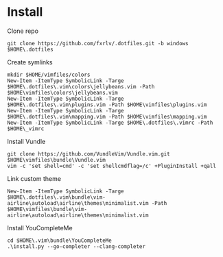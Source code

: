 Install
=======

Clone repo

    git clone https://github.com/fxrlv/.dotfiles.git -b windows $HOME\.dotfiles

Create symlinks

    mkdir $HOME/vimfiles/colors
    New-Item -ItemType SymbolicLink -Targe $HOME\.dotfiles\.vim\colors\jellybeans.vim -Path $HOME\vimfiles\colors\jellybeans.vim
    New-Item -ItemType SymbolicLink -Targe $HOME\.dotfiles\.vim\plugins.vim -Path $HOME\vimfiles\plugins.vim
    New-Item -ItemType SymbolicLink -Targe $HOME\.dotfiles\.vim\mapping.vim -Path $HOME\vimfiles\mapping.vim
    New-Item -ItemType SymbolicLink -Targe $HOME\.dotfiles\.vimrc -Path $HOME\_vimrc

Install Vundle

    git clone https://github.com/VundleVim/Vundle.vim.git $HOME\vimfiles\bundle\Vundle.vim
    vim -c 'set shell=cmd' -c 'set shellcmdflag=/c' +PluginInstall +qall

Link custom theme

    New-Item -ItemType SymbolicLink -Targe $HOME\.dotfiles\.vim\bundle\vim-airline\autoload\airline\themes\minimalist.vim -Path $HOME\vimfiles\bundle\vim-airline\autoload\airline\themes\minimalist.vim

Install YouCompleteMe

    cd $HOME\.vim\bundle\YouCompleteMe
    .\install.py --go-completer --clang-completer

